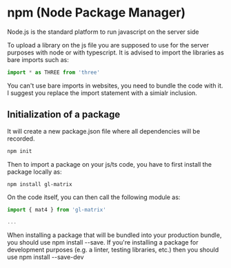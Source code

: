 # npm (Node Package Manager)
Node.js is the standard platform to run javascript on the server side

To upload a library on the js file you are supposed to use for the server purposes with node or with typescript. It is advised to import the libraries as bare imports such as:

```js
import * as THREE from 'three'
```
You can't use bare imports in websites, you need to bundle the code with it. I suggest you replace the import statement with a simialr inclusion.

## Initialization of a package

It will create a new package.json file where all dependencies will be recorded.

```sh
npm init
```
Then to import a package on your js/ts code, you have to first install the package locally as:

```
npm install gl-matrix 
```

On the code itself, you can then call the following module as:

```js
import { mat4 } from 'gl-matrix'

...
```

When installing a package that will be bundled into your production bundle, you should use npm install --save. If you're installing a package for development purposes (e.g. a linter, testing libraries, etc.) then you should use npm install --save-dev


